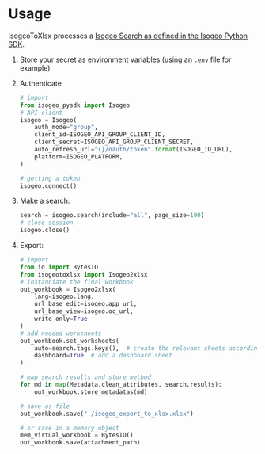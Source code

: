 # Usage

IsogeoToXlsx processes a [Isogeo Search as defined in the Isogeo Python SDK](https://isogeo-api-pysdk.readthedocs.io/en/latest/_apidoc/isogeo_pysdk.models.metadata_search.html).

1. Store your secret as environment variables (using an `.env` file for example)
2. Authenticate

    ```python
    # import
    from isogeo_pysdk import Isogeo
    # API client
    isogeo = Isogeo(
        auth_mode="group",
        client_id=ISOGEO_API_GROUP_CLIENT_ID,
        client_secret=ISOGEO_API_GROUP_CLIENT_SECRET,
        auto_refresh_url="{}/oauth/token".format(ISOGEO_ID_URL),
        platform=ISOGEO_PLATFORM,
    )

    # getting a token
    isogeo.connect()
    ```

3. Make a search:

    ```python
    search = isogeo.search(include="all", page_size=100)
    # close session
    isogeo.close()
    ```

4. Export:

    ```python
    # import
    from io import BytesIO
    from isogeotoxlsx import Isogeo2xlsx
    # instanciate the final workbook
    out_workbook = Isogeo2xlsx(
        lang=isogeo.lang,
        url_base_edit=isogeo.app_url,
        url_base_view=isogeo.oc_url,
        write_only=True
    )
    # add needed worksheets
    out_workbook.set_worksheets(
        auto=search.tags.keys(),  # create the relevant sheets according to the metadata types
        dashboard=True  # add a dashboard sheet
    )

    # map search results and store method
    for md in map(Metadata.clean_attributes, search.results):
        out_workbook.store_metadatas(md)

    # save as file
    out_workbook.save("./isogeo_export_to_xlsx.xlsx")

    # or save in a memory object
    mem_virtual_workbook = BytesIO()
    out_workbook.save(attachment_path)
    ```

